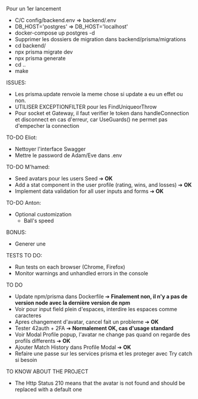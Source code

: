 Pour un 1er lancement
- C/C config/backend.env => backend/.env
- DB_HOST='postgres' => DB_HOST='localhost'
- docker-compose up postgres -d
- Supprimer les dossiers de migration dans backend/prisma/migrations
- cd backend/
- npx prisma migrate dev
- npx prisma generate
- cd ..
- make


ISSUES:
- Les prisma.update renvoie la meme chose si update a eu un effet ou non.
- UTILISER EXCEPTIONFILTER pour les FindUniqueorThrow
- Pour socket et Gateway, il faut verifier le token dans handleConnection et disconnect en cas d'erreur, car UseGuards() ne permet pas d'empecher la connection

TO-DO Eliot:
- Nettoyer l'interface Swagger
- Mettre le password de Adam/Eve dans .env

TO-DO M'hamed:
- Seed avatars pour les users Seed ➔ **OK**
- Add a stat component in the user profile (rating, wins, and losses) ➔ **OK**
- Implement data validation for all user inputs and forms ➔ **OK**


TO-DO Anton:
- Optional customization
	- Ball's speed

BONUS:
- Generer une <datalist> de nickname pour les suggestions dans les <input type="text">


TESTS TO DO:
- Run tests on each browser (Chrome, Firefox)
- Monitor warnings and unhandled errors in the console

TO DO
- Update npm/prisma dans Dockerfile ➔ **Finalement non, il n'y a pas de version node avec la dernière version de npm**
- Voir pour input field plein d'espaces, interdire les espaces comme caracteres 
- Apres changement d'avatar, cancel fait un probleme ➔ **OK**
- Tester 42auth + 2FA ➔ **Normalement OK, cas d'usage standard**
- Voir Modal Profile popup, l'avatar ne change pas quand on regarde des profils differents ➔ **OK**
- Ajouter Match History dans Profile Modal ➔ **OK**
- Refaire une passe sur les services prisma et les proteger avec Try catch si besoin




TO KNOW ABOUT THE PROJECT
- The Http Status 210 means that the avatar is not found and should be replaced with a default one